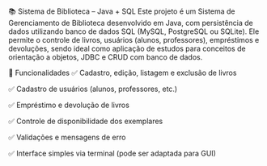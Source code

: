 📚 Sistema de Biblioteca – Java + SQL
Este projeto é um Sistema de Gerenciamento de Biblioteca desenvolvido em Java, com persistência de dados utilizando banco de dados SQL (MySQL, PostgreSQL ou SQLite). Ele permite o controle de livros, usuários (alunos, professores), empréstimos e devoluções, sendo ideal como aplicação de estudos para conceitos de orientação a objetos, JDBC e CRUD com banco de dados.

🧩 Funcionalidades
✅ Cadastro, edição, listagem e exclusão de livros

✅ Cadastro de usuários (alunos, professores, etc.)

✅ Empréstimo e devolução de livros

✅ Controle de disponibilidade dos exemplares

✅ Validações e mensagens de erro

✅ Interface simples via terminal (pode ser adaptada para GUI)
